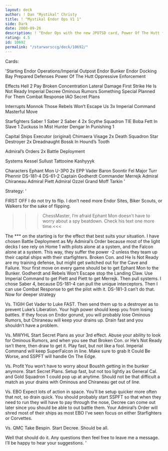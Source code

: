 ```yaml
---
layout: deck
author: ! Dan "Mystikal" Christy
title: ! "Mystikal Endor Ops V1 1"
side: Dark
date: 2000-09-26
description: ! "Endor Ops with the new JPOTSD card, Power Of The Hutt for a secured Bunker."
rating: 4.5
id: 10692
permalink: "/starwarsccg/deck/10692/"
---
```

Cards: 

'Starting
Endor Operations/Imperial Outpost
Endor
Bunker
Endor Docking Bay
Prepared Defenses
Power Of The Hutt
Oppressive Enforcement


Effects
Hell 2 Pay
Broken Concentration
Lateral Damage
First Strike
He Is Not Ready
Imperial Decree
Ominous Rumors
Something Special Planned For Them
Combat Response
IAO
Secret Plans

Interrupts
Monnok
Those Rebels Won’t Escape Us
3x Imperial Command
Masterful Move

Starfighters
Saber 1
Saber 2
Saber 4
2x Scythe Squadron TIE
Boba Fett In Slave 1
Zuckuss In Mist Hunter
Dengar In Punishing 1

Capital Ships
Executor (original)
Chimaera
Visage
2x Death Squadron Star Destroyer
2x Dreadnaught
Bossk In Hound’s Tooth

Admiral’s Orders
2x Battle Deployment

Systems
Kessel
Sullust
Tattooine
Kashyyyk

Characters
Ephant Mon
U-3P0
2x EPP Vader
Baron Soontir Fel
Major Turr Phennir
DS-181-4
DS-61-2
Captain Godherdt
Commander Merrejk
Admiral Chiraneau
Admiral Piett
Admiral Ozzel
Grand Moff Tarkin
'

Strategy: '

FIRST OFF I do not try to flip. I don’t need more Endor Sites, Biker Scouts, or Walkers for the sake of flipping.

>>> ChessMaster, I’m afraid Ephant Mon doesn’t have to worry about a spy beatdown. Check his text one more time.<<<

The *** on the starting is for the effect that best suits your situation. I have chosen Battle Deployment as My Admiral’s Order because most of the light decks I see rely on Home 1  with pilots alone at a system, and the Falcon alone at a system. This way, they suffer the power -2 unless they team up their capital ships with their starfighters. Broken Con. and He Is Not Ready are my training defense, but might get switched out for the Cave and Failure. Your first move on every game should be to get Ephant Mon to the Bunker. Godherdt and Rebels Won’t Escape stop the Landing Claw. Use Imperial Command to get Piett and Piett to get Merrejk. Then pull systems. I chose Saber 4, because DS-181-4 can pull the unique interceptors. Then I can use Combat Response to get the pilot with it. DS-181-3 can’t do that. Now for deeper strategy

Vs. TIGIH
Get Vader to Luke FAST. Then send them up to a destroyer as to prevent Luke’s Liberation. Your high power should keep you from losing battles. If they focus on Endor gorund, you will probably lose Ominous Rumors, but Chiraneau will keep your drains up. Drain fast and you shouldn’t have a problem.

Vs. MWYHL
Start Secret Plans as your 3rd effect. Abuse your ability to look for Ominous Rumors, and when you see that Broken Con. or He’s Not Ready isn’t there, then draw to get it. Play fast, but not like a fool. Imperial Command will keep SuperFalcon in line. Make sure to grab It Could Be Worse, and SSPFT will handle On The Edge.

Vs. Profit
You won’t have to worry about Boushh getting in the bunker anymore. Start Secret Plans. Setup fast, but not too lightly as General Cal. and Gold Squadron 1 could pop up at anytime. Should not be that difficult a match as your drains with Ominous and Chiraneau get out of line.

Vs. EBO
Expect lots of action in space. You’ll be setup quicker more often that not, so drain quick. You should probably start SSPFT so that when they need to run they will have to pay through the nose, Decree can come out later since you should be able to out battle them. Your Admiral’s Order will shred most of their ships as most EBO I’ve seen focus on either Starfighters or Corvettes.

Vs. QMC
Take Bespin. Start Decree. Should be all.

Well that should do it. Any questions then feel free to leave me a message. I’ll be happy to hear your suggestions.
'
